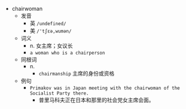 - chairwoman
  - 发音
    - 英 `/undefined/`
    - 美 `/'tʃεə,wumən/`
  - 词义
    - n. 女主席；女议长
    - `a woman who is a chairperson`
  - 同根词
    - n.
      - `chairmanship` 主席的身份或资格
  - 例句
    - `Primakov was in Japan meeting with the chairwoman of the Socialist Party there.`
      - 普里马科夫正在日本和那里的社会党女主席会面。

